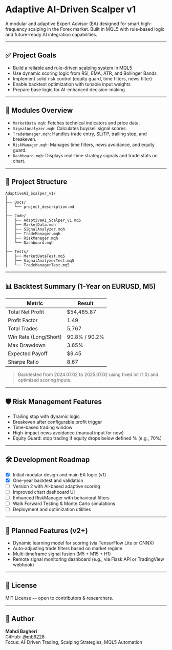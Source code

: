 # Adaptive AI-Driven Scalper v1

A modular and adaptive Expert Advisor (EA) designed for smart high-frequency scalping in the Forex market. Built in MQL5 with rule-based logic and future-ready AI integration capabilities.

---

## ✅ Project Goals

- Build a reliable and rule-driven scalping system in MQL5
- Use dynamic scoring logic from RSI, EMA, ATR, and Bollinger Bands
- Implement solid risk control (equity guard, time filters, news filter)
- Enable backtest optimization with tunable input weights
- Prepare base logic for AI-enhanced decision-making

---

## 🧩 Modules Overview

- `MarketData.mqh`: Fetches technical indicators and price data.
- `SignalAnalyzer.mqh`: Calculates buy/sell signal scores.
- `TradeManager.mqh`: Handles trade entry, SL/TP, trailing stop, and breakeven.
- `RiskManager.mqh`: Manages time filters, news avoidance, and equity guard.
- `Dashboard.mqh`: Displays real-time strategy signals and trade stats on chart.

---

## 📂 Project Structure

```
AdaptiveAI_Scalper_v1/
│
├── Docs/
│   └── project_description.md
│
├── Code/
│   ├── AdaptiveAI_Scalper_v1.mq5
│   ├── MarketData.mqh
│   ├── SignalAnalyzer.mqh
│   ├── TradeManager.mqh
│   ├── RiskManager.mqh
│   └── Dashboard.mqh
│
├── Tests/
│   ├── MarketDataTest.mq5
│   ├── SignalAnalyzerTest.mq5
│   └── TradeManagerTest.mq5
```

---

## 📊 Backtest Summary (1-Year on EURUSD, M5)

| Metric                 | Result        |
|------------------------|--------------|
| Total Net Profit       | $54,485.87   |
| Profit Factor          | 1.49         |
| Total Trades           | 5,767        |
| Win Rate (Long/Short)  | 90.8% / 90.2%|
| Max Drawdown           | 3.65%        |
| Expected Payoff        | $9.45        |
| Sharpe Ratio           | 8.67         |

> Backtested from 2024.07.02 to 2025.07.02 using fixed lot (1.0) and optimized scoring inputs.

---

## 🛡 Risk Management Features

- Trailing stop with dynamic logic
- Breakeven after configurable profit trigger
- Time-based trading window
- High-impact news avoidance (manual input for now)
- Equity Guard: stop trading if equity drops below defined % (e.g., 70%)

---

## 🛠 Development Roadmap

- [x] Initial modular design and main EA logic (v1)
- [x] One-year backtest and validation
- [ ] Version 2 with AI-based adaptive scoring
- [ ] Improved chart dashboard UI
- [ ] Enhanced RiskManager with behavioral filters
- [ ] Walk Forward Testing & Monte Carlo simulations
- [ ] Deployment and optimization utilities

---

## 🔮 Planned Features (v2+)

- Dynamic learning model for scoring (via TensorFlow Lite or ONNX)
- Auto-adjusting trade filters based on market regime
- Multi-timeframe signal fusion (M5 + M15 + H1)
- Remote signal monitoring dashboard (e.g., via Flask API or TradingView webhook)

---

## 📖 License

MIT License — open to contributors & researchers.

---

## 👤 Author

**Mahdi Bagheri**  
GitHub: [@mb6226](https://github.com/mb6226)  
Focus: AI-Driven Trading, Scalping Strategies, MQL5 Automation
